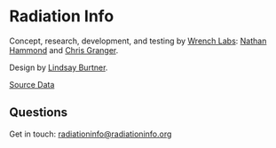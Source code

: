 # Radiation Info
Concept, research, development, and testing by [Wrench Labs](http://www.wrenchlabs.com): [Nathan Hammond](http://www.nathanhammond.com) and [Chris Granger](http://www.chris-granger.com).

Design by [Lindsay Burtner](http://www.lindsayburtner.com).

[Source Data](https://spreadsheets.google.com/ccc?key=0ApnSRONV3LTVdEpxelZFMlFoTHlkWEgtZ3NiMHN2RlE&hl=en)

## Questions
Get in touch: radiationinfo@radiationinfo.org